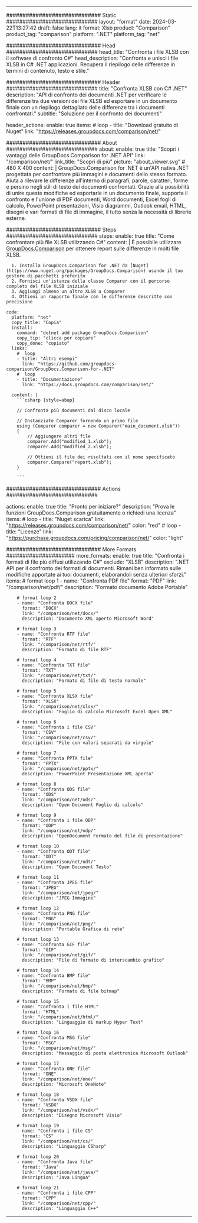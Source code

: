 
---
############################# Static ############################
layout: "format"
date:  2024-03-22T13:27:42
draft: false
lang: it
format: Xlsb
product: "Comparison"
product_tag: "comparison"
platform: ".NET"
platform_tag: "net"

############################# Head ############################
head_title: "Confronta i file XLSB con il software di confronto C#"
head_description: "Confronta e unisci i file XLSB in C# .NET applicazioni. Recupera il riepilogo delle differenze in termini di contenuto, testo e stile."

############################# Header ############################
title: "Confronta XLSB con C# .NET" 
description: "API di confronto dei documenti .NET per verificare le differenze tra due versioni dei file XLSB ed esportare in un documento finale con un riepilogo dettagliato delle differenze tra i documenti confrontati."
subtitle: "Soluzione per il confronto dei documenti" 

header_actions:
  enable: true
  items:
    #  loop
    - title: "Download gratuito di Nuget"
      link: "https://releases.groupdocs.com/comparison/net/"
      
############################# About ############################
about:
    enable: true
    title: "Scopri i vantaggi delle GroupDocs.Comparison for .NET API"
    link: "/comparison/net/"
    link_title: "Scopri di più"
    picture: "about_viewer.svg" # 480 X 400
    content: |
       GroupDocs.Comparison for .NET è un'API nativa .NET progettata per confrontare più immagini e documenti dello stesso formato. Aiuta a rilevare le differenze all'interno di paragrafi, parole, caratteri, forme e persino negli stili di testo dei documenti confrontati. Grazie alla possibilità di unire queste modifiche ed esportarle in un documento finale, supporta il confronto e l'unione di PDF documenti, Word documenti, Excel fogli di calcolo, PowerPoint presentazioni, Visio diagrammi, Outlook email, HTML, disegni e vari formati di file di immagine, il tutto senza la necessità di librerie esterne.

############################# Steps ############################
steps:
    enable: true
    title: "Come confrontare più file XLSB utilizzando C#"
    content: |
      È possibile utilizzare [GroupDocs.Comparison](https://products.groupdocs.com/comparison/net/) per ottenere report sulle differenze in molti file XLSB.
      
      1. Installa GroupDocs.Comparison for .NET da [Nuget](https://www.nuget.org/packages/GroupDocs.Comparison) usando il tuo gestore di pacchetti preferito
      2. Fornisci un'istanza della classe Comparer con il percorso completo del file XLSB iniziale
      3. Aggiungi almeno un altro XLSB a Comparer
      4. Ottieni un rapporto finale con le differenze descritte con precisione
   
    code:
      platform: "net"
      copy_title: "Copia"
      install:
        command: "dotnet add package GroupDocs.Comparison"
        copy_tip: "clicca per copiare"
        copy_done: "copiato"
      links:
        #  loop
        - title: "Altri esempi"
          link: "https://github.com/groupdocs-comparison/GroupDocs.Comparison-for-.NET"
        #  loop
        - title: "Documentazione"
          link: "https://docs.groupdocs.com/comparison/net/"
          
      content: |
        ```csharp {style=abap}

        // Confronta più documenti dal disco locale

        // Instanziate Comparer fornendo un primo file
        using (Comparer comparer = new Comparer("main_document.xlsb"))
        {
            // Aggiungere altri file
        	comparer.Add("modified_1.xlsb");
            comparer.Add("modified_2.xlsb");

            // Ottieni il file dei risultati con il nome specificato
            comparer.Compare("report.xlsb"); 
        }
        
        ```            

############################# Actions ############################

actions:
  enable: true
  title: "Pronto per iniziare?"
  description: "Prova le funzioni GroupDocs.Comparison gratuitamente o richiedi una licenza"
  items:
    #  loop
    - title: "Nuget scarica"
      link: "https://releases.groupdocs.com/comparison/net/"
      color: "red"
        #  loop
    - title: "Licenze"
      link: "https://purchase.groupdocs.com/pricing/comparison/net/"
      color: "light"


############################# More Formats #####################
more_formats:
    enable: true
    title: "Confronta i formati di file più diffusi utilizzando C#"
    exclude: "XLSB"
    description: ".NET API per il confronto dei formati di documenti. Rimani ben informato sulle modifiche apportate ai tuoi documenti, elaborandoli senza ulteriori sforzi."
    items: 
        # format loop 1
        - name: "Confronta PDF file"
          format: "PDF"
          link: "/comparison/net/pdf/"
          description: "Formato documento Adobe Portable"

        # format loop 2
        - name: "Confronta DOCX file"
          format: "DOCX"
          link: "/comparison/net/docx/"
          description: "Documento XML aperto Microsoft Word"

        # format loop 3
        - name: "Confronta RTF file"
          format: "RTF"
          link: "/comparison/net/rtf/"
          description: "Formato di file RTF"

        # format loop 4
        - name: "Confronta TXT file"
          format: "TXT"
          link: "/comparison/net/txt/"
          description: "Formato di file di testo normale"

        # format loop 5
        - name: "Confronta XLSX file"
          format: "XLSX"
          link: "/comparison/net/xlsx/"
          description: "Foglio di calcolo Microsoft Excel Open XML"

        # format loop 6
        - name: "Confronta i file CSV"
          format: "CSV"
          link: "/comparison/net/csv/"
          description: "File con valori separati da virgole"

        # format loop 7
        - name: "Confronta PPTX file"
          format: "PPTX"
          link: "/comparison/net/pptx/"
          description: "PowerPoint Presentazione XML aperta"

        # format loop 8
        - name: "Confronta ODS file"
          format: "ODS"
          link: "/comparison/net/ods/"
          description: "Open Document Foglio di calcolo"

        # format loop 9
        - name: "Confronta i file ODP"
          format: "ODP"
          link: "/comparison/net/odp/"
          description: "OpenDocument Formato del file di presentazione"

        # format loop 10
        - name: "Confronta ODT file"
          format: "ODT"
          link: "/comparison/net/odt/"
          description: "Open Document Testo"

        # format loop 11
        - name: "Confronta JPEG file"
          format: "JPEG"
          link: "/comparison/net/jpeg/"
          description: "JPEG Immagine"

        # format loop 12
        - name: "Confronta PNG file"
          format: "PNG"
          link: "/comparison/net/png/"
          description: "Portable Grafica di rete"

        # format loop 13
        - name: "Confronta GIF file"
          format: "GIF"
          link: "/comparison/net/gif/"
          description: "File di formato di interscambio grafico"

        # format loop 14
        - name: "Confronta BMP file"
          format: "BMP"
          link: "/comparison/net/bmp/"
          description: "Formato di file bitmap"

        # format loop 15
        - name: "Confronta i file HTML"
          format: "HTML"
          link: "/comparison/net/html/"
          description: "Linguaggio di markup Hyper Text"

        # format loop 16
        - name: "Confronta MSG file"
          format: "MSG"
          link: "/comparison/net/msg/"
          description: "Messaggio di posta elettronica Microsoft Outlook"

        # format loop 17
        - name: "Confronta ONE file"
          format: "ONE"
          link: "/comparison/net/one/"
          description: "Microsoft OneNote"

        # format loop 18
        - name: "Confronta VSDX file"
          format: "VSDX"
          link: "/comparison/net/vsdx/"
          description: "Disegno Microsoft Visio"

        # format loop 19
        - name: "Confronta i file CS"
          format: "CS"
          link: "/comparison/net/cs/"
          description: "Linguaggio CSharp"

        # format loop 20
        - name: "Confronta Java file"
          format: "Java"
          link: "/comparison/net/java/"
          description: "Java Lingua"
          
        # format loop 21
        - name: "Confronta i file CPP"
          format: "CPP"
          link: "/comparison/net/cpp/"
          description: "Linguaggio C++"
---